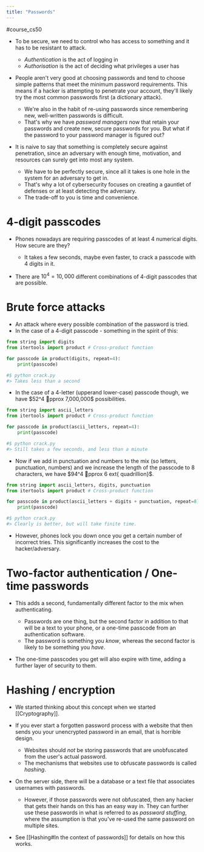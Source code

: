 ```yaml
---
title: "Passwords"
---
```

#course_cs50 

- To be secure, we need to control who has access to something and it has to be resistant to attack.
    - *Authentication* is the act of logging in
    - *Authorisation* is the act of deciding what privileges a user has

- People aren't very good at choosing passwords and tend to choose simple patterns that meet the minimum password requirements. This means if a hacker is attempting to penetrate your account, they'll likely try the most common passwords first (a dictionary attack).
    - We're also in the habit of re-using passwords since remembering new, well-written passwords is difficult. 
    - That's why we have *password managers* now that retain your passwords and create new, secure passwords for you. But what if the password to your password manager is figured out?

- It is naive to say that something is completely secure against penetration, since an adversary with enough time, motivation, and resources can surely get into most any system.
    - We have to be perfectly secure, since all it takes is one hole in the system for an adversary to get in.
    - That's why a lot of cybersecurity focuses on creating a gauntlet of defenses or at least detecting the adversary.
    - The trade-off to you is time and convenience.

# 4-digit passcodes

- Phones nowadays are requiring passcodes of at least 4 numerical digits. How secure are they?
    - It takes a few seconds, maybe even faster, to crack a passcode with 4 digits in it.

- There are $10^4 = 10,000$ different combinations of 4-digit passcodes that are possible. 
# Brute force attacks

- An attack where every possible combination of the password is tried.
- In the case of a 4-digit passcode - something in the spirit of this:

```python
from string import digits
from itertools import product # Cross-product function

for passcode in product(digits, repeat=4):
    print(passcode)

#$ python crack.py
#> Takes less than a second
```

- In the case of a 4-letter (upperand lower-case) passcode though, we have $52^4 pprox 7,000,000$ possibilities. 

```python
from string import ascii_letters
from itertools import product # Cross-product function

for passcode in product(ascii_letters, repeat=4):
    print(passcode)

#$ python crack.py
#> Still takes a few seconds, and less than a minute
```

- Now if we add in punctuation and numbers to the mix (so letters, punctuation, numbers) and we increase the length of the passcode to 8 characters, we have $94^4 pprox 6 	ext{ quadrillion}$.

```python
from string import ascii_letters, digits, punctuation
from itertools import product # Cross-product function

for passcode in product(ascii_letters + digits + punctuation, repeat=8):
    print(passcode)

#$ python crack.py
#> Clearly is better, but will take finite time.
```

- However, phones lock you down once you get a certain number of incorrect tries. This significantly increases the cost to the hacker/adversary.
# Two-factor authentication / One-time passwords

- This adds a second, fundamentally different factor to the mix when authenticating.
    - Passwords are one thing, but the second factor in addition to that will be a text to your phone, or a one-time passcode from an authentication software.
    - The password is something you *know*, whereas the second factor is likely to be something you *have*.

- The one-time passcodes you get will also expire with time, adding a further layer of security to them.

# Hashing / encryption

- We started thinking about this concept when we started [[Cryptography]].

- If you ever start a forgotten password process with a website that then sends you your unencrypted password in an email, that is horrible design.
    - Websites should *not* be storing passwords that are unobfuscated from the user's actual password.
    - The mechanisms that websites use to obfuscate passwords is called *hashing*.

- On the server side, there will be a database or a text file that associates usernames with passwords. 
    - However, if those passwords were not obfuscated, then any hacker that gets their hands on this has an easy way in. They can further use these passwords in what is referred to as *password stuffing*, where the assumption is that you've re-used the same password on multiple sites.

- See [[Hashing#In the context of passwords]] for details on how this works.
